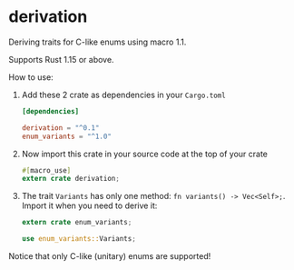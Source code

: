 # derivation
Deriving traits for C-like enums using macro 1.1.

Supports Rust 1.15 or above.

How to use:

1. Add these 2 crate as dependencies in your `Cargo.toml`

   ```toml
   [dependencies]
   
   derivation = "^0.1"
   enum_variants = "^1.0"
   ```

2. Now import this crate in your source code at the top of your crate

   ```rust
   #[macro_use]
   extern crate derivation;
   ```
   
3. The trait `Variants` has only one method: `fn variants() -> Vec<Self>;`.
   Import it when you need to derive it:

   ```rust
   extern crate enum_variants;
   
   use enum_variants::Variants;
   ```

Notice that only C-like (unitary) enums are supported!
